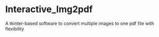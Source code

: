 # Interactive_Img2pdf
A tkinter-based software to convert multiple images to one pdf file with flexibility
